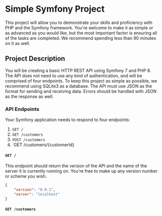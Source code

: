# Simple Symfony Project
This project will allow you to demonstrate your skills and proficiency with PHP and the Symfony framework. You're welcome to make it as simple or as advanced as you would like, but the most important factor is ensuring all of the tasks are completed. We recommend spending less than 90 minutes on it as well.

## Project Description
You will be creating a basic HTTP REST API using Symfony 7 and PHP 8. The API does not need to use any kind of authentication, and will be comprised of four endpoints. To keep this project as simple as possible, we recommend using SQLite3 as a database. The API must use JSON as the format for sending and receiving data. Errors should be handled with JSON as the response as well.

### API Endpoints
Your Symfony application needs to respond to four endpoints:

1. `GET /`
2. `GET /customers`
3. `POST /customers`
4. `GET /customers/{customerId}

#### `GET /`
This endpoint should return the version of the API and the name of the server it is currently running on. You're free to make up any version number or scheme you wish.

```json
{
    "version": "0.0.1",
    "server": "localhost"
}
```

#### `GET /customers`
